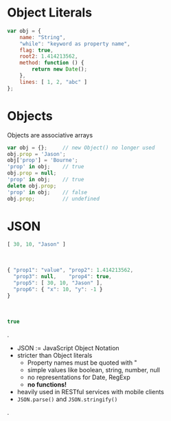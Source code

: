 
# Object Literals

``` javascript
var obj = {
    name: "String",
    "while": "keyword as property name",
    flag: true,
    root2: 1.414213562,
    method: function () {
        return new Date();
    },
    lines: [ 1, 2, "abc" ]
};
```


# Objects

Objects are associative arrays

``` javascript
var obj = {};     // new Object() no longer used
obj.prop = 'Jason';
obj['prop'] = 'Bourne';
'prop' in obj;    // true
obj.prop = null;
'prop' in obj;    // true
delete obj.prop;
'prop' in obj;    // false
obj.prop;         // undefined
```


# JSON

``` javascript
[ 30, 10, "Jason" ]
```

<br/>

``` javascript
{ "prop1": "value", "prop2": 1.414213562,
  "prop3": null,    "prop4": true,
  "prop5": [ 30, 10, "Jason" ],
  "prop6": { "x": 10, "y": -1 }
}
```

<br/>

``` javascript
true
```

.   <div class="handout">

 * JSON := JavaScript Object Notation
 * stricter than Object literals
   * Property names must be quoted with &quot;
   * simple values like boolean, string, number, null
   * no representations for Date, RegExp
   * **no functions!**
 * heavily used in RESTful services with mobile clients
 * ``JSON.parse()`` and ``JSON.stringify()``

.   </div>

